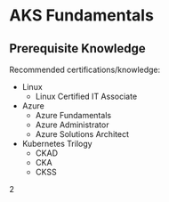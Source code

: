 # AKS Fundamentals

## Prerequisite Knowledge

Recommended certifications/knowledge:

- Linux
  - Linux Certified IT Associate
- Azure
  - Azure Fundamentals
  - Azure Administrator
  - Azure Solutions Architect
- Kubernetes Trilogy
  - CKAD
  - CKA
  - CKSS

2
